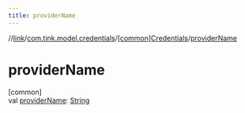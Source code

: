 ```yaml
---
title: providerName
---
```

//[link](../../../index.html)/[com.tink.model.credentials](../index.html)/[[common]Credentials](index.html)/[providerName](provider-name.html)



# providerName



[common]\
val [providerName](provider-name.html): [String](https://kotlinlang.org/api/latest/jvm/stdlib/kotlin/-string/index.html)




